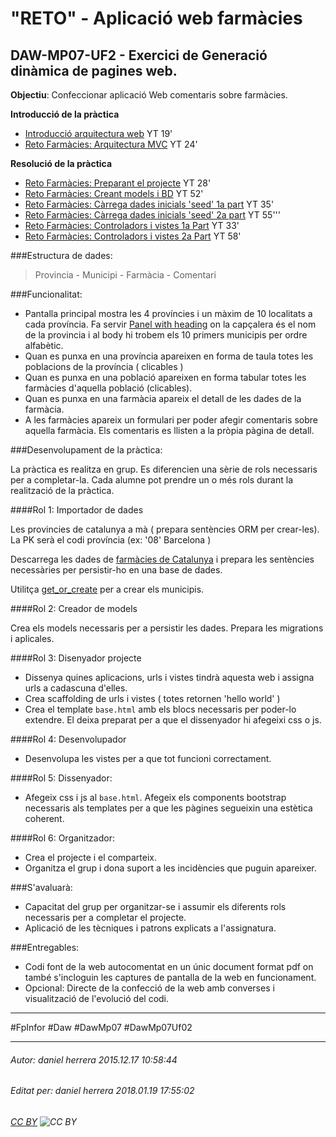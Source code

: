 # "RETO" - Aplicació web farmàcies
## DAW-MP07-UF2 - Exercici de Generació dinàmica de pagines web.
**Objectiu**: Confeccionar aplicació Web comentaris sobre farmàcies.

**Introducció de la pràctica**

* [Introducció arquitectura web](https://youtu.be/q8YBQbiiDWo) YT 19'
* [Reto Farmàcies: Arquitectura MVC](https://youtu.be/BkmcPG6KWsE) YT 24'

**Resolució de la pràctica**

* [Reto Farmàcies: Preparant el projecte](https://youtu.be/wpRIdlxdOdw) YT 28'
* [Reto Farmàcies: Creant models i BD](https://youtu.be/bfem7jKxPfI) YT 52'
* [Reto Farmàcies: Càrrega dades inicials 'seed' 1a part](https://youtu.be/wJ4J4OK-wCU) YT 35'
* [Reto Farmàcies: Càrrega dades inicials 'seed' 2a part](https://youtu.be/feyGjnO42GQ) YT 55'''
* [Reto Farmàcies: Controladors i vistes 1a Part](https://youtu.be/P9c-Ea3GiJw) YT 33'
* [Reto Farmàcies: Controladors i vistes 2a Part](https://youtu.be/2sgdDLmtueU) YT 58'

###Estructura de dades:

>Provincia - Municipi - Farmàcia - Comentari

###Funcionalitat:

* Pantalla principal mostra les 4 províncies i un màxim de 10 localitats a cada província. Fa servir [Panel with heading](http://getbootstrap.com/components/#panels-heading) on la capçalera és el nom de la provincia i al body hi trobem els 10 primers municipis per ordre alfabètic.
* Quan es punxa en una província apareixen en forma de taula totes les poblacions de la província ( clicables )
* Quan es punxa en una població apareixen en forma tabular totes les farmàcies d'aquella població (clicables).
* Quan es punxa en una farmàcia apareix el detall de les dades de la farmàcia.
* A les farmàcies apareix un formulari per poder afegir comentaris sobre aquella farmàcia. Els comentaris es llisten a la pròpia pàgina de detall.

###Desenvolupament de la pràctica:

La pràctica es realitza en grup. Es diferencien una sèrie de rols necessaris per a completar-la. Cada alumne pot prendre un o més rols durant la realització de la pràctica.

####Rol 1: Importador de dades

Les provincies de catalunya a mà ( prepara sentències ORM per crear-les). La PK serà el codi província (ex: '08' Barcelona )

Descarrega les dades de [farmàcies de Catalunya](http://salutweb.gencat.cat/ca/ambits_tematics/per_perfils/empreses_i_establiments/oficines_de_farmacia/farmacies_farmacioles/) i prepara les sentències necessàries per persistir-ho en una base de dades.

Utilitça [get_or_create](https://docs.djangoproject.com/en/1.9/ref/models/querysets/#get-or-create) per a crear els municipis.

####Rol 2: Creador de models

Crea els models necessaris per a persistir les dades. Prepara les migrations i aplicales.

####Rol 3: Disenyador projecte

* Dissenya quines aplicacions, urls i vistes tindrà aquesta web i assigna urls a cadascuna d'elles.
* Crea scaffolding de urls i vistes ( totes retornen 'hello world' ) 
* Crea el template `base.html` amb els blocs necessaris per poder-lo extendre. El deixa preparat per a que el dissenyador hi afegeixi css o js.

####Rol 4: Desenvolupador

* Desenvolupa les vistes per a que tot funcioni correctament.

####Rol 5: Dissenyador:

* Afegeix css i js al `base.html`. Afegeix els components bootstrap necessaris als templates per a que les pàgines segueixin una estètica coherent.

####Rol 6: Organitzador:

* Crea el projecte i el comparteix.
* Organitza el grup i dona suport a les incidències que puguin apareixer.

###S'avaluarà:

* Capacitat del grup per organitzar-se i assumir els diferents rols necessaris per a completar el projecte.
* Aplicació de les tècniques i patrons explicats a l'assignatura.

###Entregables:

* Codi font de la web autocomentat en un únic document format pdf on també s'incloguin les captures de pantalla de la web en funcionament.
* Opcional: Directe de la confecció de la web amb converses i visualització de l'evolució del codi.

---

#FpInfor #Daw #DawMp07 #DawMp07Uf02

---

###### Autor: daniel herrera 2015.12.17 10:58:44
###### Editat per: daniel herrera 2018.01.19 17:55:02
###### [CC BY](https://creativecommons.org/licenses/by/4.0/) ![CC BY](https://licensebuttons.net/l/by/3.0/80x15.png)
